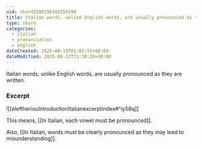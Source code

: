 ```yaml
---
uid: shard2508190102559190
title: Italian words, unlike English words, are usually pronounced as they are written
type: shard
categories:
  - italian
  - pronunciation
  - english
dateCreated: 2025-08-19T01:02:55+08:00
dateModified: 2025-08-22T21:38:20+08:00
---
```

Italian words, unlike English words, are usually pronounced as they are written.

### Excerpt
![[eleftheriouIntroductionItalianexcerptindex#^iy58q]]

This means, [[In Italian, each vowel must be pronounced]].

Also, [[In Italian, words must be clearly pronounced as they may lead to misunderstanding]].